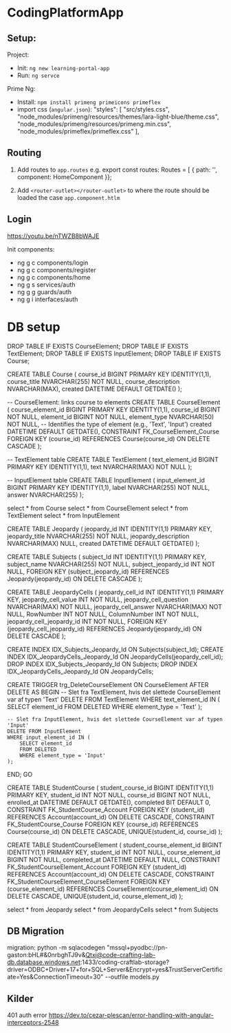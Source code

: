 # CodingPlatformApp

## Setup:

Project:
* Init: `ng new learning-portal-app`
* Run: `ng servce`

Prime Ng:
* Install: `npm install primeng primeicons primeflex`
* import css (`angular.json`):
                "styles": [
              "src/styles.css",
              "node_modules/primeng/resources/themes/lara-light-blue/theme.css",
              "node_modules/primeng/resources/primeng.min.css",
              "node_modules/primeflex/primeflex.css"
            ],

## Routing
1. Add routes to `app.routes` 
    e.g.
        export const routes: Routes = [
    {
        path: '',
        component: HomeComponent
    }};

2. Add `<router-outlet></router-outlet>` to where the route should be loaded
    the case `app.component.htlm`

## Login
https://youtu.be/nTWZB8bWAJE

Init components:
* ng g c components/login
* ng g c components/register
* ng g c components/home
* ng g s services/auth
* ng g g guards/auth
* ng g i interfaces/auth

# DB setup
DROP TABLE IF EXISTS CourseElement;
DROP TABLE IF EXISTS TextElement;
DROP TABLE IF EXISTS InputElement;
DROP TABLE IF EXISTS Course;

CREATE TABLE Course (
    course_id BIGINT PRIMARY KEY IDENTITY(1,1), 
    course_title NVARCHAR(255) NOT NULL, 
    course_description NVARCHAR(MAX), 
    created DATETIME DEFAULT GETDATE() 
);

-- CourseElement: links course to elements
CREATE TABLE CourseElement (
    course_element_id BIGINT PRIMARY KEY IDENTITY(1,1), 
    course_id BIGINT NOT NULL, 
    element_id BIGINT NOT NULL, 
    element_type NVARCHAR(50) NOT NULL, -- Identifies the type of element (e.g., 'Text', 'Input')
    created DATETIME DEFAULT GETDATE(), 
    CONSTRAINT FK_CourseElement_Course FOREIGN KEY (course_id) REFERENCES Course(course_id) ON DELETE CASCADE
);

-- TextElement table
CREATE TABLE TextElement (
    text_element_id BIGINT PRIMARY KEY IDENTITY(1,1), 
    text NVARCHAR(MAX) NOT NULL
);

-- InputElement table
CREATE TABLE InputElement (
    input_element_id BIGINT PRIMARY KEY IDENTITY(1,1), 
    label NVARCHAR(255) NOT NULL, 
    answer NVARCHAR(255)
);


select * from Course
select * from CourseElement
select * from TextElement
select * from InputElement

CREATE TABLE Jeopardy (
    jeopardy_id INT IDENTITY(1,1) PRIMARY KEY,
    jeopardy_title NVARCHAR(255) NOT NULL,
    jeopardy_description NVARCHAR(MAX) NULL,
    created DATETIME DEFAULT GETDATE()
);

CREATE TABLE Subjects (
    subject_Id INT IDENTITY(1,1) PRIMARY KEY,
    subject_name NVARCHAR(255) NOT NULL,
    subject_jeopardy_id INT NOT NULL,
    FOREIGN KEY (subject_jeopardy_id) REFERENCES Jeopardy(jeopardy_id) ON DELETE CASCADE
);

CREATE TABLE JeopardyCells (
    jeopardy_cell_id INT IDENTITY(1,1) PRIMARY KEY,
    jeopardy_cell_value INT NOT NULL,
    jeopardy_cell_question NVARCHAR(MAX) NOT NULL,
    jeopardy_cell_answer NVARCHAR(MAX) NOT NULL,
    RowNumber INT NOT NULL,
    ColumnNumber INT NOT NULL,
    jeopardy_cell_jeopardy_id INT NOT NULL,
    FOREIGN KEY (jeopardy_cell_jeopardy_id) REFERENCES Jeopardy(jeopardy_id) ON DELETE CASCADE
);

CREATE INDEX IDX_Subjects_Jeopardy_Id ON Subjects(subject_Id);
CREATE INDEX IDX_JeopardyCells_Jeopardy_Id ON JeopardyCells(jeopardy_cell_id);
DROP INDEX IDX_Subjects_Jeopardy_Id ON Subjects;
DROP INDEX IDX_JeopardyCells_Jeopardy_Id ON JeopardyCells;


CREATE TRIGGER trg_DeleteCourseElement
ON CourseElement
AFTER DELETE
AS
BEGIN
    -- Slet fra TextElement, hvis det slettede CourseElement var af typen 'Text'
    DELETE FROM TextElement
    WHERE text_element_id IN (
        SELECT element_id
        FROM DELETED
        WHERE element_type = 'Text'
    );

    -- Slet fra InputElement, hvis det slettede CourseElement var af typen 'Input'
    DELETE FROM InputElement
    WHERE input_element_id IN (
        SELECT element_id
        FROM DELETED
        WHERE element_type = 'Input'
    );
END;
GO

CREATE TABLE StudentCourse (
    student_course_id BIGINT IDENTITY(1,1) PRIMARY KEY,
    student_id INT NOT NULL,
    course_id BIGINT NOT NULL,
    enrolled_at DATETIME DEFAULT GETDATE(),
    completed BIT DEFAULT 0,
    CONSTRAINT FK_StudentCourse_Account FOREIGN KEY (student_id) REFERENCES Account(account_id) ON DELETE CASCADE,
    CONSTRAINT FK_StudentCourse_Course FOREIGN KEY (course_id) REFERENCES Course(course_id) ON DELETE CASCADE,
    UNIQUE(student_id, course_id)
);

CREATE TABLE StudentCourseElement (
    student_course_element_id BIGINT IDENTITY(1,1) PRIMARY KEY,
    student_id INT NOT NULL,
    course_element_id BIGINT NOT NULL,
    completed_at DATETIME DEFAULT NULL,
    CONSTRAINT FK_StudentCourseElement_Account FOREIGN KEY (student_id) REFERENCES Account(account_id) ON DELETE CASCADE,
    CONSTRAINT FK_StudentCourseElement_CourseElement FOREIGN KEY (course_element_id) REFERENCES CourseElement(course_element_id) ON DELETE CASCADE,
    UNIQUE(student_id, course_element_id)
);


select * from Jeopardy
select * from JeopardyCells
select * from Subjects

## DB Migration

migration:
python -m sqlacodegen "mssql+pyodbc://pn-gaston:bHL#&0nrbghTJ9v&Qtxj@code-crafting-lab-db.database.windows.net:1433/coding-craftlab-storage?driver=ODBC+Driver+17+for+SQL+Server&Encrypt=yes&TrustServerCertificate=Yes&ConnectionTimeout=30" --outfile models.py   


## Kilder

401 auth error
https://dev.to/cezar-plescan/error-handling-with-angular-interceptors-2548 